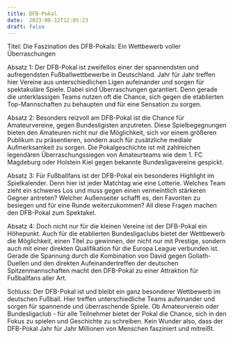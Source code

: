 ```yaml
---
title: DFB-Pokal
date:  2023-08-12T12:05:23
draft: false
---
```


Titel: Die Faszination des DFB-Pokals: Ein Wettbewerb voller Überraschungen

Absatz 1: Der DFB-Pokal ist zweifellos einer der spannendsten und aufregendsten Fußballwettbewerbe in Deutschland. Jahr für Jahr treffen hier Vereine aus unterschiedlichen Ligen aufeinander und sorgen für spektakuläre Spiele. Dabei sind Überraschungen garantiert. Denn gerade die unterklassigen Teams nutzen oft die Chance, sich gegen die etablierten Top-Mannschaften zu behaupten und für eine Sensation zu sorgen.

Absatz 2: Besonders reizvoll am DFB-Pokal ist die Chance für Amateurvereine, gegen Bundesligisten anzutreten. Diese Spielbegegnungen bieten den Amateuren nicht nur die Möglichkeit, sich vor einem größeren Publikum zu präsentieren, sondern auch für zusätzliche mediale Aufmerksamkeit zu sorgen. Die Pokalgeschichte ist mit zahlreichen legendären Überraschungssiegen von Amateurteams wie dem 1. FC Magdeburg oder Holstein Kiel gegen bekannte Bundesligavereine gespickt.

Absatz 3: Für Fußballfans ist der DFB-Pokal ein besonderes Highlight im Spielkalender. Denn hier ist jeder Matchtag wie eine Lotterie. Welches Team zieht ein schweres Los und muss gegen einen vermeintlich stärkeren Gegner antreten? Welcher Außenseiter schafft es, den Favoriten zu besiegen und für eine Runde weiterzukommen? All diese Fragen machen den DFB-Pokal zum Spektakel.

Absatz 4: Doch nicht nur für die kleinen Vereine ist der DFB-Pokal ein Höhepunkt. Auch für die etablierten Bundesligaclubs bietet der Wettbewerb die Möglichkeit, einen Titel zu gewinnen, der nicht nur mit Prestige, sondern auch mit einer direkten Qualifikation für die Europa League verbunden ist. Gerade die Spannung durch die Kombination von David gegen Goliath-Duellen und den direkten Aufeinandertreffen der deutschen Spitzenmannschaften macht den DFB-Pokal zu einer Attraktion für Fußballfans aller Art.

Schluss: Der DFB-Pokal ist und bleibt ein ganz besonderer Wettbewerb im deutschen Fußball. Hier treffen unterschiedliche Teams aufeinander und sorgen für spannende und überraschende Spiele. Ob Amateurverein oder Bundesligaclub - für alle Teilnehmer bietet der Pokal die Chance, sich in den Fokus zu spielen und Geschichte zu schreiben. Kein Wunder also, dass der DFB-Pokal Jahr für Jahr Millionen von Menschen fasziniert und mitreißt.